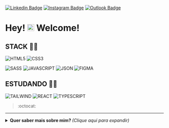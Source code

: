 [![Linkedin Badge](https://img.shields.io/badge/-LinkedIn-blue?style=for-the-badge&logo=Linkedin&logoColor=white&link=https://www.linkedin.com/in/lucas-bittencourt/)](https://www.linkedin.com/in/filipebarrosg//)
[![Instagram Badge](https://img.shields.io/badge/Instagram-E4405F?style=for-the-badge&logo=instagram&logoColor=white)](https://www.instagram.com/filipe_barrosg/)
[![Outlook Badge](https://img.shields.io/badge/Microsoft_Outlook-0078D4?style=for-the-badge&logo=microsoft-outlook&logoColor=white)](Filipe.araujo9@outlook.com)



# Hey! <img src="https://github.com/lucasgdb/lucasgdb/blob/master/assets/hi.gif" width="22px"> Welcome!

## STACK 👨‍💻

![HTML5](https://img.shields.io/badge/HTML5-E34F26?style=for-the-badge&logo=html5&logoColor=white)
![CSS3](https://img.shields.io/badge/CSS3-1572B6?style=for-the-badge&logo=css3&logoColor=white)

![SASS](https://img.shields.io/badge/Sass-CC6699?style=for-the-badge&logo=sass&logoColor=white)
![JAVASCRIPT](https://img.shields.io/badge/JavaScript-323330?style=for-the-badge&logo=javascript&logoColor=F7DF1E)
![JSON](https://img.shields.io/badge/json-5E5C5C?style=for-the-badge&logo=json&logoColor=white)
![FIGMA](https://img.shields.io/badge/Figma-F24E1E?style=for-the-badge&logo=figma&logoColor=white)


## ESTUDANDO 👨‍🎓

![TAILWIND](https://img.shields.io/badge/Tailwind_CSS-38B2AC?style=for-the-badge&logo=tailwind-css&logoColor=white)
![REACT](https://img.shields.io/badge/React-20232A?style=for-the-badge&logo=react&logoColor=61DAFB)
![TYPESCRIPT](https://img.shields.io/badge/TypeScript-007ACC?style=for-the-badge&logo=typescript&logoColor=white)



 

> :octocat: []()

---

<details>
  <summary> <b> Quer saber mais sobre mim? </b> <i>(Clique aqui para expandir)</i> </summary>
  <br>

  <details>
     <summary> <b> Status </b> <i>(Clique aqui para expandir)</i> </summary>
     <br>
     <a href="https://github.com/anuraghazra/github-readme-stats">
        <img align="center" src="https://github-readme-stats.vercel.app/api?username=filipebarrosg&show_icons=true&count_private=true&theme=radical&hide=issues" />
     </a>
  </details>
  <details>
    <summary> <b> Top Languages </b> <i>(Clique aqui para expandir)</i> </summary>
    <br>
    <a href="https://github.com/anuraghazra/github-readme-stats">
        <img align="center" src="https://github-readme-stats.vercel.app/api/top-langs/?username=filipebarrosg"/>  
    </a>
 </details>
 
  ## Mais Tecnologias 

  ![Git](https://img.shields.io/badge/-Git-F05032?style=flat-square&logo=git&logoColor=white)
  ![VSCode](https://img.shields.io/badge/-VSCode-0085D1?style=flat-square&logo=visual-studio-code&logoColor=white)
  ![Linux](https://img.shields.io/badge/-Linux-16C60C?style=flat-square&logo=linux&logoColor=white)
  ![Windows](https://img.shields.io/badge/-Windows-00ADEF?style=flat-square&logo=windows&logoColor=white)
</details>
